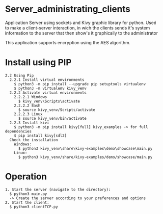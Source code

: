 # Server_administrating_clients
Application Server using sockets and Kivy graphic library for python. Used to make a client-server interaction, in wich the clients sends it's system information to the server that then show's it graphically to the administrator

This application supports encryption using the AES algorithm.

# Install using PIP
    2.2 Using Pip
      2.2.1 Install virtual environments
        $ python3 -m pip install --upgrade pip setuptools virtualenv
        $ python3 -m virtualenv kivy_venv
      2.2.2 Activate virtual environments
        2.2.2.1 Windows
          $ kivy_venv\Scripts\activate
        2.2.2.2 Bash
          $ source kivy_venv/Scripts/activate
        2.2.2.3 Linux
          $ source kivy_venv/bin/activate
      2.2.3 Install kivi
        $ python3 -m pip install kivy[full] kivy_examples -> for full dependencies
        $ pip install kivy[sdl2]
      Check the installation
        Windows:
          $ python3 kivy_venv\share\kivy-examples\demo\showcase\main.py
        Linux:
          $ python3 kivy_venv/share/kivy-examples/demo/showcase/main.py
      
# Operation
    1. Start the server (navigate to the directory):
      $ python3 main.py
      -> Create the server according to your preferences and options
    2. Start the client:
      $ python3 clientTCP.py
